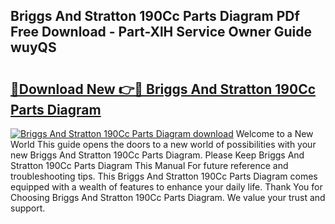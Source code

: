 ## Briggs And Stratton 190Cc Parts Diagram PDf Free Download - Part-XlH Service Owner Guide wuyQS

# <h2><a href="http://dfiuyj.blite.top/?on=Briggs+And+Stratton+190Cc+Parts+Diagram">🔗Download New 👉🔴 Briggs And Stratton 190Cc Parts Diagram</a></h2>

[![Briggs And Stratton 190Cc Parts Diagram download](https://i.imgur.com/lujVjoI.png)](http://dfiuyj.blite.top/?on=Briggs+And+Stratton+190Cc+Parts+Diagram)
Welcome to a New World This guide opens the doors to a new world of possibilities with your new Briggs And Stratton 190Cc Parts Diagram. Please Keep Briggs And Stratton 190Cc Parts Diagram This Manual For future reference and troubleshooting tips. This Briggs And Stratton 190Cc Parts Diagram comes equipped with a wealth of features to enhance your daily life. Thank You for Choosing Briggs And Stratton 190Cc Parts Diagram. We value your trust and support.
